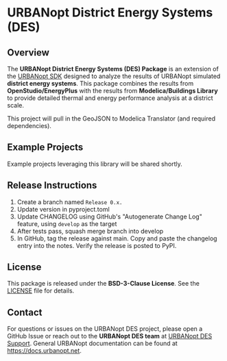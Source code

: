 # URBANopt District Energy Systems (DES)

## Overview

The **URBANopt District Energy Systems (DES) Package** is an extension of the [URBANopt SDK](https://github.com/urbanopt) designed to analyze the results of URBANopt simulated **district energy systems**. This package combines the results from **OpenStudio/EnergyPlus** with the results from **Modelica/Buildings Library** to provide detailed thermal and energy performance analysis at a district scale.

This project will pull in the GeoJSON to Modelica Translator (and required dependencies).

## Example Projects

Example projects leveraging this library will be shared shortly.

## Release Instructions

1. Create a branch named `Release 0.x.`
1. Update version in pyproject.toml
1. Update CHANGELOG using GitHub's "Autogenerate Change Log" feature, using `develop` as the target
1. After tests pass, squash merge branch into develop
1. In GitHub, tag the release against main. Copy and paste the changelog entry into the notes. Verify the release is posted to PyPI.

## License

This package is released under the **BSD-3-Clause License**. See the [LICENSE](LICENSE.md) file for details.

## Contact

For questions or issues on the URBANopt DES project, please open a GitHub Issue or reach out to the **URBANopt DES team** at [URBANopt DES Support](https://github.com/urbanopt/urbanopt-des/issues). General URBANopt documentation can be found at https://docs.urbanopt.net.

